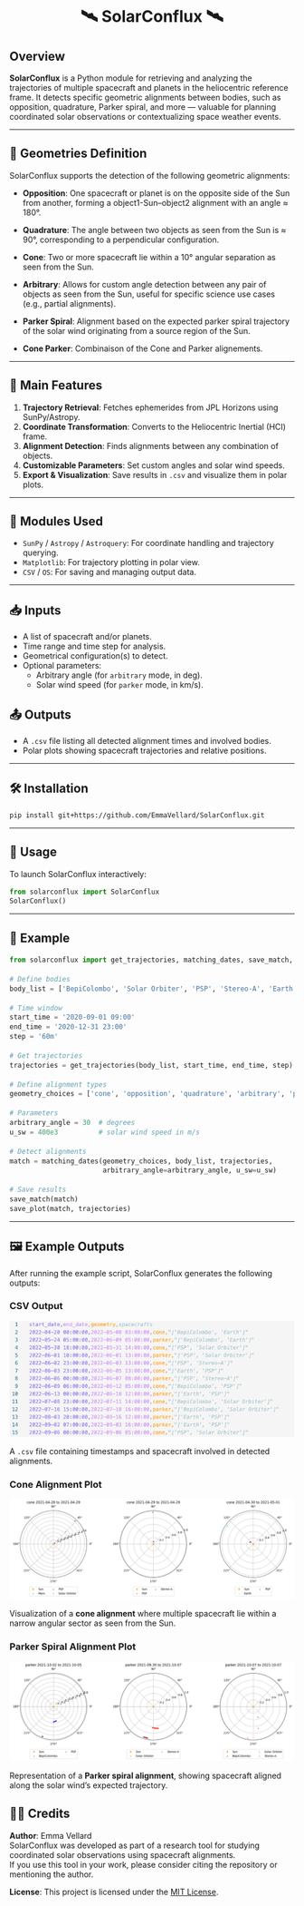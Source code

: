 <h1 align="center">🛰️ SolarConflux 🛰️</h1>

## Overview

**SolarConflux** is a Python module for retrieving and analyzing the trajectories of multiple spacecraft and planets in the heliocentric reference frame. It detects specific geometric alignments between bodies, such as opposition, quadrature, Parker spiral, and more — valuable for planning coordinated solar observations or contextualizing space weather events.

---

## 🔭 Geometries Definition

SolarConflux supports the detection of the following geometric alignments:

- **Opposition**: One spacecraft or planet is on the opposite side of the Sun from another, forming a object1-Sun–object2 alignment with an angle ≈ 180°.
  
- **Quadrature**: The angle between two objects as seen from the Sun is ≈ 90°, corresponding to a perpendicular configuration.
  
- **Cone**: Two or more spacecraft lie within a 10° angular separation as seen from the Sun. 

- **Arbitrary**: Allows for custom angle detection between any pair of objects as seen from the Sun, useful for specific science use cases (e.g., partial alignments).

- **Parker Spiral**: Alignment based on the expected parker spiral trajectory of the solar wind originating from a source region of the Sun.

- **Cone Parker**: Combinaison of the Cone and Parker alignements. 

---

## 🚀 Main Features

1. **Trajectory Retrieval**: Fetches ephemerides from JPL Horizons using SunPy/Astropy.
2. **Coordinate Transformation**: Converts to the Heliocentric Inertial (HCI) frame.
3. **Alignment Detection**: Finds alignments between any combination of objects.
4. **Customizable Parameters**: Set custom angles and solar wind speeds.
5. **Export & Visualization**: Save results in `.csv` and visualize them in polar plots.

---

## 🧩 Modules Used

- `SunPy` / `Astropy` / `Astroquery`: For coordinate handling and trajectory querying.
- `Matplotlib`: For trajectory plotting in polar view.
- `CSV` / `OS`: For saving and managing output data.

---

## 📥 Inputs

- A list of spacecraft and/or planets.
- Time range and time step for analysis.
- Geometrical configuration(s) to detect.
- Optional parameters:
  - Arbitrary angle (for `arbitrary` mode, in deg).
  - Solar wind speed (for `parker` mode, in km/s).

## 📤 Outputs

- A `.csv` file listing all detected alignment times and involved bodies.
- Polar plots showing spacecraft trajectories and relative positions.

---

## 🛠️ Installation

```bash
pip install git+https://github.com/EmmaVellard/SolarConflux.git
```

---

## 🧪 Usage

To launch SolarConflux interactively:

```python
from solarconflux import SolarConflux
SolarConflux()
```

---

## 🧵 Example

```python
from solarconflux import get_trajectories, matching_dates, save_match, save_plot

# Define bodies
body_list = ['BepiColombo', 'Solar Orbiter', 'PSP', 'Stereo-A', 'Earth', 'Mars', 'Jupiter']

# Time window
start_time = '2020-09-01 09:00'
end_time = '2020-12-31 23:00'
step = '60m'

# Get trajectories
trajectories = get_trajectories(body_list, start_time, end_time, step)

# Define alignment types
geometry_choices = ['cone', 'opposition', 'quadrature', 'arbitrary', 'parker', 'coneparker']

# Parameters
arbitrary_angle = 30  # degrees
u_sw = 400e3          # solar wind speed in m/s

# Detect alignments
match = matching_dates(geometry_choices, body_list, trajectories,
                       arbitrary_angle=arbitrary_angle, u_sw=u_sw)

# Save results
save_match(match)
save_plot(match, trajectories)
```
---

## 🖼️ Example Outputs

After running the example script, SolarConflux generates the following outputs:

### CSV Output

<p align="center">
  <img src="images/csvresult.png" alt="CSV Resulting Document" width="800"/>
</p>

A `.csv` file containing timestamps and spacecraft involved in detected alignments.


### Cone Alignment Plot

<p align="center">
  <img src="images/cone.png" alt="Cone Alignment"/>
</p>

Visualization of a **cone alignment** where multiple spacecraft lie within a narrow angular sector as seen from the Sun.


### Parker Spiral Alignment Plot

<p align="center">
  <img src="images/parker.png" alt="Parker Spiral Alignment"/>
</p>

Representation of a **Parker spiral alignment**, showing spacecraft aligned along the solar wind’s expected trajectory.


## 🧑‍🚀 Credits

**Author**: Emma Vellard  
SolarConflux was developed as part of a research tool for studying coordinated solar observations using spacecraft alignments.  
If you use this tool in your work, please consider citing the repository or mentioning the author.

**License**: This project is licensed under the [MIT License](LICENSE).
